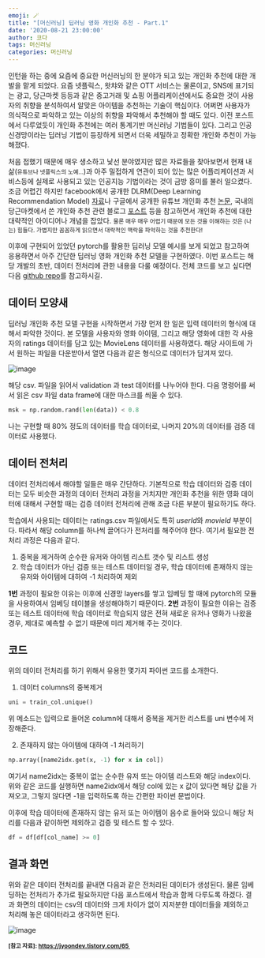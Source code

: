 ```yaml
---
emoji: 🪄
title: "[머신러닝] 딥러닝 영화 개인화 추천 - Part.1" 
date: '2020-08-21 23:00:00'
author: 코다
tags: 머신러닝
categories: 머신러닝
---
```


인턴을 하는 중에 요즘에 중요한 머신러닝의 한 분야가 되고 있는 개인화 추천에 대한 개발을 맡게 되었다. 요즘 넷플릭스, 왓챠와 같은 OTT 서비스는 물론이고, SNS에 표기되는 광고, 당근마켓 등등과 같은 중고거래 및 쇼핑 어플리케이션에서도 중요한 것이 사용자의 취향을 분석하여서 알맞은 아이템을 추천하는 기술이 핵심이다. 어쩌면 사용자가 의식적으로 파악하고 있는 이상의 취향을 파악해서 추천해야 할 때도 있다. 이전 포스트에서 다루었듯이 개인화 추천에는 여러 통계기반 머신러닝 기법들이 있다. 그리고 인공 신경망이라는 딥러닝 기법이 등장하게 되면서 더욱 세밀하고 정확한 개인화 추천이 가능해졌다. <br>

처음 접했기 때문에 매우 생소하고 낯선 분야였지만 많은 자료들을 찾아보면서 현재 내 삶(<small>유튜브나 넷플릭스의 노예...</small>)과 아주 밀접하게 연관이 되어 있는 많은 어플리케이션과 서비스등에 실제로 사용되고 있는 인공지능 기법이라는 것이 금방 흥미를 불러 일으켰다. 조금 어렵긴 하지만 facebook에서 공개한 DLRM(Deep Learning Recommendation Model) [자료](https://ai.facebook.com/blog/dlrm-an-advanced-open-source-deep-learning-recommendation-model/)나 구글에서 공개한 유튜브 개인화 추천 [논문](https://research.google/pubs/pub45530/), 국내의 당근마켓에서 쓴 개인화 추천 관련 블로그 [포스트]([https://medium.com/daangn/%EB%94%A5%EB%9F%AC%EB%8B%9D-%EA%B0%9C%EC%9D%B8%ED%99%94-%EC%B6%94%EC%B2%9C-1eda682c2e8c](https://medium.com/daangn/딥러닝-개인화-추천-1eda682c2e8c)) 등을 참고하면서 개인화 추천에 대한 대략적인 아이디어나 개념을 잡았다. <small>물론 매우 매우 어렵기 때문에 모든 것을 이해하는 것은 (나는) 힘들다. 가볍지만 꼼꼼하게 읽으면서 대략적인 맥락을 파악하는 것을 추천한다!</small> <br>

이후에 구현되어 있었던 pytorch를 활용한 딥러닝 모델 예시를 보게 되었고 참고하여 응용하면서 아주 간단한 딥러닝 영화 개인화 추천 모델을 구현하였다. 이번 포스트는 해당 개발의 초반, 데이터 전처리에 관한 내용을 다룰 예정이다. 전체 코드를 보고 싶다면 다음 [github repo](https://github.com/yjksw/DeepLearning_Movie_Recommendation_System)를 참고하시길. <br>

## 데이터 모양새

딥러닝 개인화 추천 모델 구현을 시작하면서 가장 먼저 한 일은 입력 데이터의 형식에 대해서 파악한 것이다. 본 모델을 사용자와 영화 아이템, 그리고 해당  영화에 대한 각 사용자의 ratings 데이터를 담고 있는 MovieLens 데이터를 사용하였다. 해당 사이트에 가서 원하는 파일을 다운받아서 열면 다음과 같은 형식으로 데이터가 담겨져 있다. <br>

![image](https://user-images.githubusercontent.com/63405904/110306953-c027de80-8041-11eb-838e-1ca3bf9957f2.png) <br>

해당 csv. 파일을 읽어서 validation 과 test 데이터를 나누어야 한다. 다음 명령어를 써서 읽은 csv 파일 data frame에 대한 마스크를 씌울 수 있다. <br>

```python
msk = np.random.rand(len(data)) < 0.8
```

나는 구현할 때 80% 정도의 데이터를 학습 데이터로, 나머지 20%의 데이터를 검증 데이터로 사용했다. <br>

## 데이터 전처리

데이터 전처리에서 해야할 일들은 매우 간단하다. 기본적으로 학습 데이터와 검증 데이터는 모두 비슷한 과정의 데이터 전처리 과정을 거치지만 개인화 추천을 위한 영화 데이터에 대해서 구현할 때는 검증 데이터 전처리에 관해 조금 다른 부분이 필요하기도 하다. <br>

학습에서 사용되는 데이터는 ratings.csv 파일에서도 특히 *userId*와 *movieId* 부분이다. 따라서 해당 column를 하나씩 끌어다가 전처리를 해주어야 한다. 여기서 필요한 전처리 과정은 다음과 같다. <br>

1. 중복을 제거하여 순수한 유저와 아이템 리스트 갯수 및 리스트 생성
2. 학습 데이터가 아닌 검증 또는 테스트 데이터일 경우, 학습 데이터에 존재하지 않는 유저와 아이템에 대하여 -1 처리하여 제외

**1번** 과정이 필요한 이유는 이후에 신경망 layers를 쌓고 임베딩 할 때에 pytorch의 모듈을 사용하여서 임베딩 테이블을 생성해야하기 때문이다. **2번** 과정이 필요한 이유는 검증 또는 테스트 데이터에 학습 데이터로 학습되지 않은 전혀 새로운 유저나 영화가 나왔을 경우, 제대로 예측할 수 없기 때문에 미리 제거해 주는 것이다. <br>

## 코드

위의 데이터 전처리를 하기 위해서 유용한 몇가지 파이썬 코드를 소개한다. <br>

1. 데이터 columns의 중복제거

```python
uni = train_col.unique()
```

위 메소드는 입력으로 들어온 column에 대해서 중복을 제거한 리스트를 uni 변수에 저장해준다. 


2. 존재하지 않는 아이템에 대하여 -1 처리하기

```python
np.array([name2idx.get(x, -1) for x in col])
```

여기서 name2idx는 중복이 없는 순수한 유저 또는 아이템 리스트와 해당 index이다. 위와 같은 코드를 실행하면 name2idx에서 해당 col에 있는 x 값이 있다면 해당 값을 가져오고, 그렇지 않다면 -1을 입력하도록 하는 간편한 파이썬 문법이다. <br>

이후에 학습 데이터에 존재하지 않는 유저 또는 아이템이 음수로 들어와 있으니 해당 처리를 다음과 같이하면 제외하고 검증 및 테스트 할 수 있다. <br>

```python
df = df[df[col_name] >= 0]
```

## 결과 화면

위와 같은 데이터 전처리를 끝내면 다음과 같은 전처리된 데이터가 생성된다. 물론 임베딩하는 전처리가 추가로 필요하지만 다음 포스트에서 학습과 함께 다루도록 하겠다. 결과 화면의 데이터는 csv의 데이터와 크게 차이가 없이 지저분한 데이터들을 제외하고 처리해 놓은 데이터라고 생각하면 된다. <br>


![image](https://user-images.githubusercontent.com/63405904/110306884-b00fff00-8041-11eb-91f0-51660920fbcf.png)


**<small> [참고 자료]: https://jyoondev.tistory.com/65 </small>**

```toc
```



